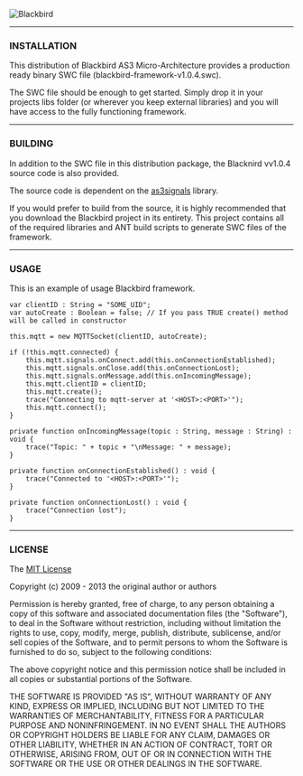 ![Blackbird][title_image]

---
### INSTALLATION

This distribution of Blackbird AS3 Micro-Architecture provides a production ready binary SWC file (blackbird-framework-v1.0.4.swc).

The SWC file should be enough to get started. Simply drop it in your projects libs folder (or wherever you keep external libraries) and you will have access to the fully functioning framework. 

---
### BUILDING

In addition to the SWC file in this distribution package, the Blacknird vv1.0.4 source code is also provided.

The source code is dependent on the [as3signals][signals] library.

If you would prefer to build from the source, it is highly recommended that you download the Blackbird project in its entirety. This project contains all of the required libraries and ANT build scripts to generate SWC files of the framework.

---
### USAGE
This is an example of usage Blackbird framework.
```as3
var clientID : String = "SOME_UID";
var autoCreate : Boolean = false; // If you pass TRUE create() method will be called in constructor

this.mqtt = new MQTTSocket(clientID, autoCreate);

if (!this.mqtt.connected) {
	this.mqtt.signals.onConnect.add(this.onConnectionEstablished);
	this.mqtt.signals.onClose.add(this.onConnectionLost);
	this.mqtt.signals.onMessage.add(this.onIncomingMessage);
	this.mqtt.clientID = clientID;
	this.mqtt.create();
	trace("Connecting to mqtt-server at '<HOST>:<PORT>'");
	this.mqtt.connect();
}

private function onIncomingMessage(topic : String, message : String) : void {
	trace("Topic: " + topic + "\nMessage: " + message);
}

private function onConnectionEstablished() : void {
	trace("Connected to '<HOST>:<PORT>'");
}

private function onConnectionLost() : void {
	trace("Connection lost");
}
```

---
### LICENSE

The [MIT License][license]

Copyright (c) 2009 - 2013 the original author or authors

Permission is hereby granted, free of charge, to any person obtaining a copy
of this software and associated documentation files (the "Software"), to deal
in the Software without restriction, including without limitation the rights
to use, copy, modify, merge, publish, distribute, sublicense, and/or sell
copies of the Software, and to permit persons to whom the Software is
furnished to do so, subject to the following conditions:

The above copyright notice and this permission notice shall be included in
all copies or substantial portions of the Software.

THE SOFTWARE IS PROVIDED "AS IS", WITHOUT WARRANTY OF ANY KIND, EXPRESS OR
IMPLIED, INCLUDING BUT NOT LIMITED TO THE WARRANTIES OF MERCHANTABILITY,
FITNESS FOR A PARTICULAR PURPOSE AND NONINFRINGEMENT. IN NO EVENT SHALL THE
AUTHORS OR COPYRIGHT HOLDERS BE LIABLE FOR ANY CLAIM, DAMAGES OR OTHER
LIABILITY, WHETHER IN AN ACTION OF CONTRACT, TORT OR OTHERWISE, ARISING FROM,
OUT OF OR IN CONNECTION WITH THE SOFTWARE OR THE USE OR OTHER DEALINGS IN
THE SOFTWARE.

[title_image]: https://dl.dropboxusercontent.com/u/41163165/readme_title.png
[blackbird]: http://blackbird.scriptor.me
[signals]: https://github.com/robertpenner/as3-signals
[license]: https://github.com/actionsmile/blackbird/blob/master/LICENSE.md